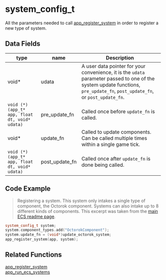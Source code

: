 # system_config_t

All the parameters needed to call [app_register_system](https://github.com/RandyGaul/cute_framework/blob/master/doc/ecs/app_register_system.md) in order to register a new type of system.

## Data Fields

type | name | Description
--- | --- | ---
void* | udata | A user data pointer for your convenience, it is the `udata` parameter passed to one of the system update functions, `pre_update_fn`, `post_update_fn`, or `post_update_fn`.
`void (*)(app_t* app, float dt, void* udata)` | pre_update_fn | Called once before `update_fn` is called.
void* | update_fn | Called to update components. Can be called multiple times within a single game tick.
`void (*)(app_t* app, float dt, void* udata)` | post_update_fn | Called once after `update_fn` is done being called.

## Code Example

> Registering a system. This system only intakes a single type of component, the Octorok component. Systems can also intake up to 8 different kinds of components. This excerpt was taken from the [main ECS readme page](https://github.com/RandyGaul/cute_framework/tree/master/doc/ecs).

```cpp
system_config_t system;
system.component_types.add("OctorokComponent");
system.update_fn = (void*)update_octorok_system;
app_register_system(app, system);
```

## Related Functions

[app_register_system](https://github.com/RandyGaul/cute_framework/tree/master/doc/ecs/app_register_system.md)  
[app_run_ecs_systems](https://github.com/RandyGaul/cute_framework/tree/master/doc/ecs/app_run_ecs_systems.md)  
